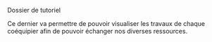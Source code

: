 Dossier de tutoriel

Ce dernier va permettre de pouvoir visualiser les travaux de chaque coéquipier afin de pouvoir échanger nos diverses ressources.